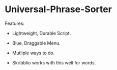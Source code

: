 # Universal-Phrase-Sorter

Features:


- Lightweight, Durable Script.

- Blue, Draggable Menu.

- Mutliple ways to do.

- Skribblio works with this well for words.
